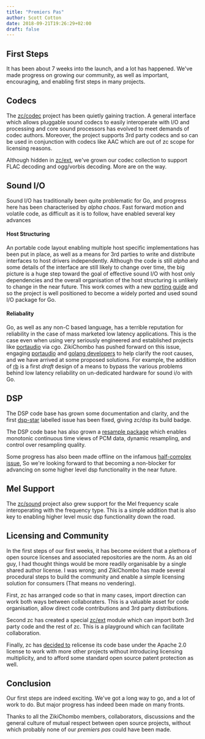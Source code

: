 ```yaml
---
title: "Premiers Pas"
author: Scott Cotton
date: 2018-09-21T19:26:29+02:00
draft: false
---
```


## First Steps
It has been about 7 weeks into the launch, and a lot has happened.  We've made progress
on growing our community, as well as important, encouraging, and enabling first steps
in many projects.

## Codecs
The [zc/codec](http://github.com/zikichombo/codec) project has been quietly gaining 
traction.  A general interface which allows pluggable sound codecs to easily
interoperate with I/O and processing and core sound processors has evolved to meet
demands of codec authors.  Moreover, the project supports 3rd party codecs and so 
can be used in conjunction with codecs like AAC which are out of zc scope for 
licensing reasons.

Although hidden in [zc/ext](http://github.com/zikichombo/ext), we've grown 
our codec collection to support FLAC decoding and ogg/vorbis decoding.  More
are on the way.

## Sound I/O
Sound I/O has traditionally been quite problematic for Go, and progress
here has been characterised by _alpha chaos_.  Fast forward motion and 
volatile code, as difficult as it is to follow, have enabled several key 
advances

#### Host Structuring
An portable code layout enabling multiple host specific implementations 
has been put in place, as well as a means for 3rd parties to write
and distribute interfaces to host drivers independently.  Although the code
is still _alpha_ and some details of the interface are still likely to change over
time, the big picture is a huge step toward the goal of effective sound I/O
with host only dependencies and the overall organisation of the host structuring
is unlikely to change in the near future.  This work comes with a new
[porting guide](https://github.com/zikichombo/sio/blob/master/Porting.md)
and so the project is well positioned to become a widely ported and used
sound I/O package for Go.

#### Reliabality
Go, as well as any non-C based language, has a terrible reputation for 
reliability in the case of mass marketed low latency applications.  This
is the case even when using very seriously engineered and established projects
like [portaudio](http://portaudio.com) via cgo.  ZikiChombo has pushed 
forward on this issue, engaging [portaudio](https://lists.columbia.edu/pipermail/portaudio/2018-September/001508.html)  and [golang developers](https://groups.google.com/forum/#!topic/golang-dev/EVwSXv8JTsk)  to help clarify
the root causes, and we have arrived at some proposed solutions.  For
example, the addition of [rb](https://github.com/zikichombo/sio/blob/master/libsio/cb.md)
is a first _draft_ design of a means to bypass the various problems 
behind low latency reliability on un-dedicated hardware for sound i/o with Go.

## DSP
The DSP code base has grown some documentation and clarity, and the first 
[dsp-star](https://github.com/zikichombo/dsp/issues?utf8=✓&q=is%3Aissue+label%3Adsp-star)
labelled issue has been fixed, giving zc/dsp its build badge.

The DSP code base has also grown a [resample package](http://godoc.org/zikichombo.org/dsp/resample)
which enables monotonic continuous time views of PCM data, dynamic resampling, and 
control over resampling quality.

Some progress has also been made offline on the infamous [half-complex issue](https://github.com/zikichombo/dsp/issues/1),
So we're looking forward to that becoming a non-blocker for advancing on some
higher level dsp functionality in the near future.

## Mel Support
The [zc/sound](http://godoc.org/zikichombo.org/sound) project also grew support 
for the Mel frequency scale interoperating with the frequency type.  This is 
a simple addition that is also key to enabling higher level music dsp functionality
down the road.

## Licensing and Community
In the first steps of our first weeks, it has become evident that a plethora
of open source licenses and associated repositories are the norm.  As an old 
guy, I had thought things would be more readily organisable by a single shared
author license.  I was wrong; and ZikiChombo has made several procedural steps to 
build the community and enable a simple licensing solution for consumers
(That means no vendering).

First, zc has arranged code so that in many cases, import direction can work
both ways between collaboraters.  This is a valuable asset for code
organisation, allow direct code contributions and 3rd party distributions.

Second zc has created a special [zc/ext](http://github.com/zikichombo/ext) 
module which can import both 3rd party code and the rest of zc. This is
a playground which can facilitate collaboration.

Finally, zc has [decided to](https://github.com/zikichombo/meta/issues/6)
relicense its code base under the Apache 2.0 license to work with more
other projects without introducing licensing multiplicity, and to afford
some standard open source patent protection as well.


## Conclusion
Our first steps are indeed exciting.  We've got a long way to go, and a lot
of work to do.  But major progress has indeed been made on many fronts.

Thanks to all the ZikiChombo members, collaborators, discussions and
the general culture of mutual respect between open source projects, without
which probably none of our _premiers pas_ could have been made.


